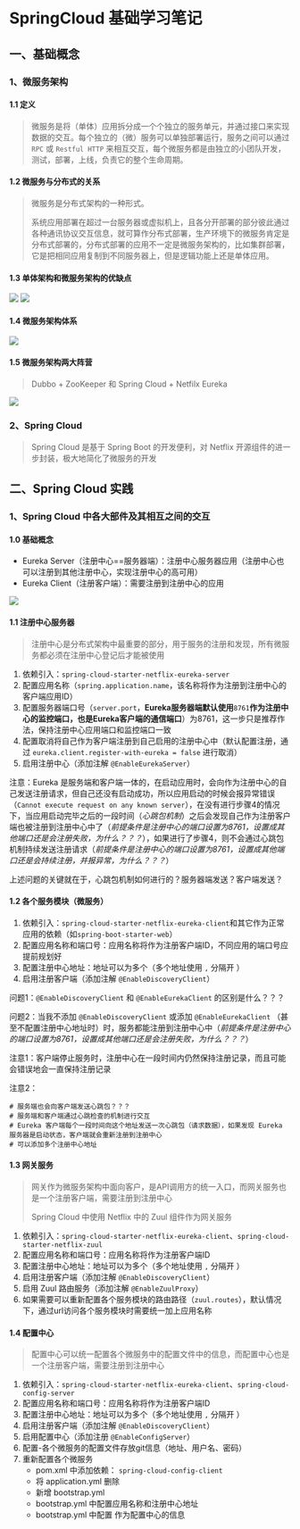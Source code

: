 # SpringCloud 基础学习笔记

## 一、基础概念

### 1、微服务架构

#### 1.1 定义
> 微服务是将（单体）应用拆分成一个个独立的服务单元，并通过接口来实现数据的交互。每个独立的（微）服务可以单独部署运行，服务之间可以通过 `RPC` 或 `Restful HTTP` 来相互交互，每个微服务都是由独立的小团队开发，测试，部署，上线，负责它的整个生命周期。


#### 1.2 微服务与分布式的关系
> 微服务是分布式架构的一种形式。
> 
> 系统应用部署在超过一台服务器或虚拟机上，且各分开部署的部分彼此通过各种通讯协议交互信息，就可算作分布式部署，生产环境下的微服务肯定是分布式部署的，分布式部署的应用不一定是微服务架构的，比如集群部署，它是把相同应用复制到不同服务器上，但是逻辑功能上还是单体应用。

#### 1.3 单体架构和微服务架构的优缺点
![](./imgs/单体架构的优缺点.png)
![](./imgs/微服务的优缺点.png)

#### 1.4 微服务架构体系

![](./imgs/微服务架构体系.png)

#### 1.5 微服务架构两大阵营
> Dubbo + ZooKeeper 和 Spring Cloud + Netfilx Eureka

![](./imgs/微服务两大阵营.png)

### 2、Spring Cloud

> Spring Cloud 是基于 Spring Boot 的开发便利，对 Netflix 开源组件的进一步封装，极大地简化了微服务的开发

## 二、Spring Cloud 实践

### 1、Spring Cloud 中各大部件及其相互之间的交互

#### 1.0 基础概念

+ Eureka Server（注册中心==服务器端）：注册中心服务器应用（注册中心也可以注册到其他注册中心，实现注册中心的高可用）
+ Eureka Client（注册客户端）：需要注册到注册中心的应用

![](./imgs/注册中心的高可用配置.png)

#### 1.1 注册中心服务器
> 注册中心是分布式架构中最重要的部分，用于服务的注册和发现，所有微服务都必须在注册中心登记后才能被使用

1. 依赖引入：`spring-cloud-starter-netflix-eureka-server`
2. 配置应用名称（`spring.application.name`，该名称将作为注册到注册中心的客户端应用ID）
3. 配置服务器端口号（`server.port`，**Eureka服务器端默认使用**`8761`**作为注册中心的监控端口，也是Eureka客户端的通信端口**）为8761，这一步只是推荐作法，保持注册中心应用端口和监控端口一致
4. 配置取消将自己作为客户端注册到自己启用的注册中心中（默认配置注册，通过 `eureka.client.register-with-eureka = false` 进行取消）
5. 启用注册中心（添加注解 `@EnableEurekaServer`）

注意：Eureka 是服务端和客户端一体的，在启动应用时，会向作为注册中心的自己发送注册请求，但自己还没有启动成功，所以应用启动的时候会报异常错误（`Cannot execute request on any known server`），在没有进行步骤4的情况下，当应用启动完毕之后的一段时间（*心跳包机制*）之后会发现自己作为注册客户端也被注册到注册中心中了（*前提条件是注册中心的端口设置为8761，设置成其他端口还是会注册失败，为什么？？？*），如果进行了步骤4，则不会通过心跳包机制持续发送注册请求（*前提条件是注册中心的端口设置为8761，设置成其他端口还是会持续注册，并报异常，为什么？？？*）

上述问题的关键就在于，心跳包机制如何进行的？服务器端发送？客户端发送？


#### 1.2 各个服务模块（微服务）

1. 依赖引入：`spring-cloud-starter-netflix-eureka-client`和其它作为正常应用的依赖（如`spring-boot-starter-web`）
2. 配置应用名称和端口号：应用名称将作为注册客户端ID，不同应用的端口号应提前规划好
3. 配置注册中心地址：地址可以为多个（多个地址使用 `,` 分隔开 ）
4. 启用注册客户端（添加注解 `@EnableDiscoveryClient`）

问题1：`@EnableDiscoveryClient` 和 `@EnableEurekaClient` 的区别是什么？？？

问题2：当我不添加 `@EnableDiscoveryClient` 或添加 `@EnableEurekaClient` （甚至不配置注册中心地址时）时，服务都能注册到注册中心中（*前提条件是注册中心的端口设置为8761，设置成其他端口还是会注册失败，为什么？？？*）

注意1：客户端停止服务时，注册中心在一段时间内仍然保持注册记录，而且可能会错误地会一直保持注册记录

注意2：
```
# 服务端也会向客户端发送心跳包？？？
# 服务端和客户端通过心跳检查的机制进行交互
# Eureka 客户端每个一段时间向这个地址发送一次心跳包（请求数据），如果发现 Eureka 服务器是启动状态，客户端就会重新注册到注册中心
# 可以添加多个注册中心地址
```

#### 1.3 网关服务

> 网关作为微服务架构中面向客户，是API调用方的统一入口，而网关服务也是一个注册客户端，需要注册到注册中心
> 
> Spring Cloud 中使用 Netflix 中的 Zuul 组件作为网关服务

1. 依赖引入：`spring-cloud-starter-netflix-eureka-client`、`spring-cloud-starter-netflix-zuul`
2. 配置应用名称和端口号：应用名称将作为注册客户端ID
3. 配置注册中心地址：地址可以为多个（多个地址使用 `,` 分隔开 ）
4. 启用注册客户端（添加注解 `@EnableDiscoveryClient`）
5. 启用 Zuul 路由服务（添加注解 `@EnableZuulProxy`）
6. 如果需要可以重新配置各个服务模块的路由路径（`zuul.routes`），默认情况下，通过url访问各个服务模块时需要统一加上应用名称


#### 1.4 配置中心

> 配置中心可以统一配置各个微服务中的配置文件中的信息，而配置中心也是一个注册客户端，需要注册到注册中心

1. 依赖引入：`spring-cloud-starter-netflix-eureka-client`、`spring-cloud-config-server`
2. 配置应用名称和端口号：应用名称将作为注册客户端ID
3. 配置注册中心地址：地址可以为多个（多个地址使用 `,` 分隔开 ）
4. 启用注册客户端（添加注解 `@EnableDiscoveryClient`）
5. 启用配置中心（添加注册 `@EnableConfigServer`）
6. 配置-各个微服务的配置文件存放git信息（地址、用户名、密码） 
7. 重新配置各个微服务
    + pom.xml 中添加依赖： `spring-cloud-config-client`
    + 将 application.yml 删除
    + 新增 bootstrap.yml
    + bootstrap.yml 中配置应用名称和注册中心地址
    + bootstrap.yml 中配置 作为配置中心的信息
    
